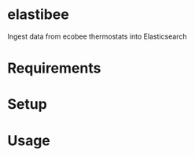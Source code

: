 # elastibee
Ingest data from ecobee thermostats into Elasticsearch

# Requirements

# Setup

# Usage
